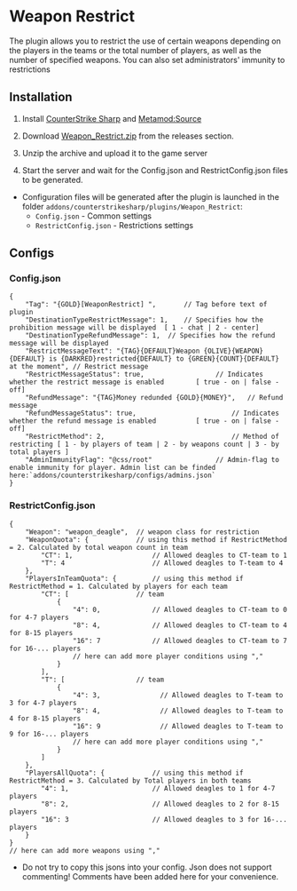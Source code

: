 # Weapon Restrict
The plugin allows you to restrict the use of certain weapons depending on the players in the teams or the total number of players, as well as the number of specified weapons. You can also set administrators' immunity to restrictions

## Installation
1. Install [CounterStrike Sharp](https://github.com/roflmuffin/CounterStrikeSharp) and [Metamod:Source](https://www.sourcemm.net/downloads.php/?branch=master)

2. Download [Weapon_Restrict.zip](https://github.com/wiruwiru/Weapon-Restrict/releases) from the releases section.

3. Unzip the archive and upload it to the game server

4. Start the server and wait for the Config.json and RestrictConfig.json files to be generated.

- Configuration files will be generated after the plugin is launched in the folder `addons/counterstrikesharp/plugins/Weapon_Restrict`:
	- `Config.json`				- Common settings
	- `RestrictConfig.json`		- Restrictions settings

## Configs

### Config.json
```
{
	"Tag": "{GOLD}[WeaponRestrict] ",		// Tag before text of plugin
	"DestinationTypeRestrictMessage": 1,	// Specifies how the prohibition message will be displayed	[ 1 - chat | 2 - center]
	"DestinationTypeRefundMessage": 1,	// Specifies how the refund message will be displayed
	"RestrictMessageText": "{TAG}{DEFAULT}Weapon {OLIVE}{WEAPON}{DEFAULT} is {DARKRED}restricted{DEFAULT} to {GREEN}{COUNT}{DEFAULT} at the moment", // Restrict message
	"RestrictMessageStatus": true,					// Indicates whether the restrict message is enabled		[ true - on | false - off]
	"RefundMessage": "{TAG}Money redunded {GOLD}{MONEY}",	// Refund message
	"RefundMessageStatus": true,						// Indicates whether the refund message is enabled			[ true - on | false - off]
	"RestrictMethod": 2,								// Method of restricting [ 1 - by players of team | 2 - by weapons count | 3 - by total players ]
	"AdminImmunityFlag": "@css/root"				// Admin-flag to enable immunity for player. Admin list can be finded here:`addons/counterstrikesharp/configs/admins.json`
}
```
### RestrictConfig.json
```
{
	"Weapon": "weapon_deagle",	// weapon class for restriction
	"WeaponQuota": {			// using this method if RestrictMethod = 2. Calculated by total weapon count in team
		"CT": 1,					// Allowed deagles to CT-team to 1
		"T": 4						// Allowed deagles to T-team to 4
	},
	"PlayersInTeamQuota": {			// using this method if RestrictMethod = 1. Calculated by players for each team 
		"CT": [					// team
			{
				"4": 0,				// Allowed deagles to CT-team to 0 for 4-7 players
				"8": 4,				// Allowed deagles to CT-team to 4 for 8-15 players
				"16": 7				// Allowed deagles to CT-team to 7 for 16-... players
				// here can add more player conditions using ","
			}
		],
		"T": [					// team
			{
				"4": 3,               // Allowed deagles to T-team to 3 for 4-7 players
				"8": 4,               // Allowed deagles to T-team to 4 for 8-15 players
				"16": 9               // Allowed deagles to T-team to 9 for 16-... players
				// here can add more player conditions using ","
			}
		]
	},
	"PlayersAllQuota": {			// using this method if RestrictMethod = 3. Calculated by Total players in both teams 
		"4": 1,						// Allowed deagles to 1 for 4-7 players
		"8": 2,						// Allowed deagles to 2 for 8-15 players
		"16": 3						// Allowed deagles to 3 for 16-... players
	}
}
// here can add more weapons using ","
```
- Do not try to copy this jsons into your config. Json does not support commenting! Comments have been added here for your convenience.

